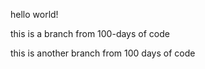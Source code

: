 hello world!

this is a branch from 100-days of code

this is another branch from 100 days of code 
